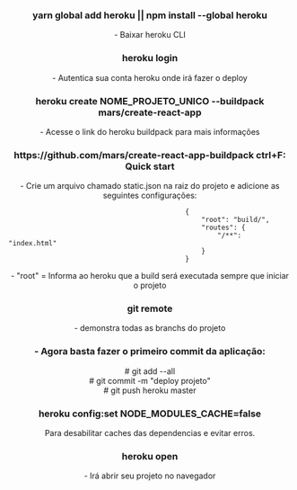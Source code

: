 <h3 align="center">yarn global add heroku || npm install --global heroku</h3>
<p align="center">- Baixar heroku CLI</p>

<h3 align="center">heroku login</h3>
<p align="center">- Autentica sua conta heroku onde irá fazer o deploy</p>

<h3 align="center">heroku create NOME_PROJETO_UNICO --buildpack mars/create-react-app</h3>
<p align="center">- Acesse o link do heroku buildpack para mais informações</p>

<h3 align="center">https://github.com/mars/create-react-app-buildpack
ctrl+F: Quick start</h3>
<p align="center">- Crie um arquivo chamado static.json na raiz do projeto e adicione as seguintes configurações:

                                                {
                                                    "root": "build/",
                                                    "routes": {
                                                        "/**": "index.html"
                                                    }
                                                }

</p>

<p align="center">- "root" = Informa ao heroku que a build será executada sempre que iniciar o projeto</p>

<h3 align="center">git remote</h3>
<p align="center">- demonstra todas as branchs do projeto</p>

<h3 align="center">- Agora basta fazer o primeiro commit da aplicação:</h3>
<p align="center">
# git add --all
<br/>
# git commit -m "deploy projeto"
<br/>
# git push heroku master</p>

<h3 align="center">heroku config:set NODE_MODULES_CACHE=false</h3>
<p align="center">Para desabilitar caches das dependencias e evitar erros.</p>
    
<h3 align="center">heroku open</h3>
<p align="center">- Irá abrir seu projeto no navegador</p>

